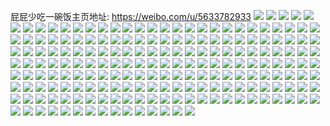 屁屁少吃一碗饭主页地址: https://weibo.com/u/5633782933 
![](https://wx4.sinaimg.cn/mw2000/0069gMiFly1h960andc2vj32eo37kqv8.jpg) 
![](https://wx4.sinaimg.cn/mw2000/0069gMiFly1h960ao75thj32c0340qv6.jpg) 
![](https://wx4.sinaimg.cn/mw2000/0069gMiFly1h960aparsgj31y42qwx6p.jpg) 
![](https://wx4.sinaimg.cn/mw2000/0069gMiFly1h960aq6eb5j32c0340qv6.jpg) 
![](https://wx4.sinaimg.cn/mw2000/0069gMiFly1h960araetzj32c03401kz.jpg) 
![](https://wx4.sinaimg.cn/mw2000/0069gMiFly1h960atso3lj31to2janpd.jpg) 
![](https://wx4.sinaimg.cn/mw2000/0069gMiFly1h960avzjf6j31ya2sfb2b.jpg) 
![](https://wx4.sinaimg.cn/mw2000/0069gMiFly1h92kkindrgj32eo37ke86.jpg) 
![](https://wx4.sinaimg.cn/mw2000/0069gMiFly1h92kkjmig4j328731cnpe.jpg) 
![](https://wx4.sinaimg.cn/mw2000/0069gMiFly1h92kkmim1mj32c03404qs.jpg) 
![](https://wx4.sinaimg.cn/mw2000/0069gMiFly1h92kkpigodj32c0340x6q.jpg) 
![](https://wx4.sinaimg.cn/mw2000/0069gMiFly1h92kkksg05j329g30mu0z.jpg) 
![](https://wx4.sinaimg.cn/mw2000/0069gMiFly1h92kkr6b6ej32c0340e84.jpg) 
![](https://wx4.sinaimg.cn/mw2000/0069gMiFly1h92kksm26cj32c0340u0z.jpg) 
![](https://wx4.sinaimg.cn/mw2000/0069gMiFly1h92kkvi399j32c0340qv7.jpg) 
![](https://wx4.sinaimg.cn/mw2000/0069gMiFly1h904r1pkqij32eo37kb2c.jpg) 
![](https://wx4.sinaimg.cn/mw2000/0069gMiFly1h904r2slxoj32a42u4u0y.jpg) 
![](https://wx4.sinaimg.cn/mw2000/0069gMiFly1h904r3w8zzj32by30o7wj.jpg) 
![](https://wx4.sinaimg.cn/mw2000/0069gMiFly1h904r5q3suj32c0340npe.jpg) 
![](https://wx4.sinaimg.cn/mw2000/0069gMiFly1h904r7qlmqj327y2yue82.jpg) 
![](https://wx4.sinaimg.cn/mw2000/0069gMiFly1h904r9wa9zj32c0340kjn.jpg) 
![](https://wx4.sinaimg.cn/mw2000/0069gMiFly1h904qyqyndj31wd2qix6t.jpg) 
![](https://wx4.sinaimg.cn/mw2000/0069gMiFly1h904rc6lfpj32c03407wi.jpg) 
![](https://wx4.sinaimg.cn/mw2000/0069gMiFly1h904rdwritj32eo37k4qr.jpg) 
![](https://wx4.sinaimg.cn/mw2000/0069gMiFly1h904rgbawxj32c0340hdv.jpg) 
![](https://wx4.sinaimg.cn/mw2000/0069gMiFly1h904rj5uuxj32c03407wk.jpg) 
![](https://wx4.sinaimg.cn/mw2000/0069gMiFly1h904rk6k6kj325r2thqv6.jpg) 
![](https://wx4.sinaimg.cn/mw2000/0069gMiFly1h8z2nj8dlsj32c0340kjp.jpg) 
![](https://wx4.sinaimg.cn/mw2000/0069gMiFly1h8z2nkhfn5j327o2umu0z.jpg) 
![](https://wx4.sinaimg.cn/mw2000/0069gMiFly1h8z2nlt5cbj32c03401l0.jpg) 
![](https://wx4.sinaimg.cn/mw2000/0069gMiFly1h8z2nnowhuj32c02xqqv8.jpg) 
![](https://wx4.sinaimg.cn/mw2000/0069gMiFly1h8z2npaom4j32c02v8b2b.jpg) 
![](https://wx4.sinaimg.cn/mw2000/0069gMiFly1h8z2nqin12j32c0340b2b.jpg) 
![](https://wx4.sinaimg.cn/mw2000/0069gMiFly1h8z2nrom8vj32by3174qr.jpg) 
![](https://wx4.sinaimg.cn/mw2000/0069gMiFly1h8z2nt3fcsj333y1v1x6r.jpg) 
![](https://wx4.sinaimg.cn/mw2000/0069gMiFly1h8z2nu2oizj32c0340u0y.jpg) 
![](https://wx4.sinaimg.cn/mw2000/0069gMiFly1h8z2nuzl1rj32c03404qr.jpg) 
![](https://wx4.sinaimg.cn/mw2000/0069gMiFly1h8z2nvsjefj32c0340hdu.jpg) 
![](https://wx4.sinaimg.cn/mw2000/0069gMiFly1h8z2nwl25bj32c0340hdu.jpg) 
![](https://wx4.sinaimg.cn/mw2000/0069gMiFly1h8z2nxfyinj32c0340e82.jpg) 
![](https://wx4.sinaimg.cn/mw2000/0069gMiFly1h8xrxytz0uj323u35s1l2.jpg) 
![](https://wx4.sinaimg.cn/mw2000/0069gMiFly1h8xrxw60s3j323u35s1l2.jpg) 
![](https://wx4.sinaimg.cn/mw2000/0069gMiFly1h8xry5t436j323u35s7wp.jpg) 
![](https://wx4.sinaimg.cn/mw2000/0069gMiFly1h8xry8jz1uj323u35s1l2.jpg) 
![](https://wx4.sinaimg.cn/mw2000/0069gMiFly1h8xry21g80j323u35sx6t.jpg) 
![](https://wx4.sinaimg.cn/mw2000/0069gMiFly1h8ucd3zgi8j32c0340hdw.jpg) 
![](https://wx4.sinaimg.cn/mw2000/0069gMiFly1h8ucd5l4bkj32c02v5u10.jpg) 
![](https://wx4.sinaimg.cn/mw2000/0069gMiFly1h8u14nea10j31yy2d5qv6.jpg) 
![](https://wx4.sinaimg.cn/mw2000/0069gMiFly1h8u14ojvhaj31ys2wx4qr.jpg) 
![](https://wx4.sinaimg.cn/mw2000/0069gMiFly1h8u14surncj325o2qw4qr.jpg) 
![](https://wx4.sinaimg.cn/mw2000/0069gMiFly1h8u14u7hnjj32c03401kz.jpg) 
![](https://wx4.sinaimg.cn/mw2000/0069gMiFly1h8u14kzpqdj31qq28ke81.jpg) 
![](https://wx4.sinaimg.cn/mw2000/0069gMiFly1h8t2egutfbj32dr36cx6s.jpg) 
![](https://wx4.sinaimg.cn/mw2000/0069gMiFly1h8t2ehksz7j326c33zu0x.jpg) 
![](https://wx4.sinaimg.cn/mw2000/0069gMiFly1h8t2eixf3aj32c0340e83.jpg) 
![](https://wx4.sinaimg.cn/mw2000/0069gMiFly1h8t2ekfxmxj32c03401kz.jpg) 
![](https://wx4.sinaimg.cn/mw2000/0069gMiFly1h8t2elpto2j32c0340hdu.jpg) 
![](https://wx4.sinaimg.cn/mw2000/0069gMiFly1h8t2emv7lyj32c0340x6q.jpg) 
![](https://wx4.sinaimg.cn/mw2000/0069gMiFly1h8t2eox5tuj32c03401l1.jpg) 
![](https://wx4.sinaimg.cn/mw2000/0069gMiFly1h8t2er7d9nj326h30f4qr.jpg) 
![](https://wx4.sinaimg.cn/mw2000/0069gMiFly1h8t2es3uhkj32c03401ky.jpg) 
![](https://wx4.sinaimg.cn/mw2000/0069gMiFly1h8t2etapztj32212s3kjm.jpg) 
![](https://wx4.sinaimg.cn/mw2000/0069gMiFly1h8t2euts4gj32c03407wj.jpg) 
![](https://wx4.sinaimg.cn/mw2000/0069gMiFly1h8t2ew6cv7j32782ujkjm.jpg) 
![](https://wx4.sinaimg.cn/mw2000/0069gMiFly1h8t2ex6nrej32c03401kz.jpg) 
![](https://wx4.sinaimg.cn/mw2000/0069gMiFly1h8t2eykiiaj32c0340qv7.jpg) 
![](https://wx4.sinaimg.cn/mw2000/0069gMiFly1h8t2ezn4glj32c03401ky.jpg) 
![](https://wx4.sinaimg.cn/mw2000/0069gMiFly1h8t2f0kdafj327p2ptx6p.jpg) 
![](https://wx4.sinaimg.cn/mw2000/0069gMiFly1h8t2f2rkv7j32c0340u0y.jpg) 
![](https://wx4.sinaimg.cn/mw2000/0069gMiFly1h8pt47btvxj32dc35su0z.jpg) 
![](https://wx4.sinaimg.cn/mw2000/0069gMiFly1h8pt4b4hcij32dc35sb2c.jpg) 
![](https://wx4.sinaimg.cn/mw2000/0069gMiFly1h8pt45r02pj32bx33wu0x.jpg) 
![](https://wx4.sinaimg.cn/mw2000/0069gMiFly1h8pt4gpq6sj32dc35snpg.jpg) 
![](https://wx4.sinaimg.cn/mw2000/0069gMiFly1h8pt4izan6j32dc35skjo.jpg) 
![](https://wx4.sinaimg.cn/mw2000/0069gMiFly1h8pt4lvcvgj32c0340u0y.jpg) 
![](https://wx4.sinaimg.cn/mw2000/0069gMiFly1h8pt4o9a65j32c0340hdu.jpg) 
![](https://wx4.sinaimg.cn/mw2000/0069gMiFly1h8pt4qj5t9j30ku0xzmzh.jpg) 
![](https://wx4.sinaimg.cn/mw2000/0069gMiFly1h8psbl71cmj32dc35s4qt.jpg) 
![](https://wx4.sinaimg.cn/mw2000/0069gMiFly1h8psbm009bj32a12vlhdu.jpg) 
![](https://wx4.sinaimg.cn/mw2000/0069gMiFly1h8psbn6gnqj32c0340kjn.jpg) 
![](https://wx4.sinaimg.cn/mw2000/0069gMiFly1h8psbqrwwdj32dc35skjp.jpg) 
![](https://wx4.sinaimg.cn/mw2000/0069gMiFly1h8lzkfk7ghj326o2ta4qr.jpg) 
![](https://wx4.sinaimg.cn/mw2000/0069gMiFly1h8lzkhoflcj326k340e82.jpg) 
![](https://wx4.sinaimg.cn/mw2000/0069gMiFly1h8lzkiiyg2j31u42lfqv5.jpg) 
![](https://wx4.sinaimg.cn/mw2000/0069gMiFly1h8ifocduu1j32c03404qr.jpg) 
![](https://wx4.sinaimg.cn/mw2000/0069gMiFly1h8ifof9w5yj326u2x5npf.jpg) 
![](https://wx4.sinaimg.cn/mw2000/0069gMiFly1h8ifogkhklj32062rou0z.jpg) 
![](https://wx4.sinaimg.cn/mw2000/0069gMiFly1h8ifoi2jxpj326t2mjqv7.jpg) 
![](https://wx4.sinaimg.cn/mw2000/0069gMiFly1h8ifojbohzj32aq2pg4qs.jpg) 
![](https://wx4.sinaimg.cn/mw2000/0069gMiFly1h8ifom2xf2j32by2tskjn.jpg) 
![](https://wx4.sinaimg.cn/mw2000/0069gMiFly1h8ifon5fo9j32c0340npe.jpg) 
![](https://wx4.sinaimg.cn/mw2000/0069gMiFly1h8ifopednrj32222w94qq.jpg) 
![](https://wx4.sinaimg.cn/mw2000/0069gMiFly1h8ifoqo65aj32c03407wj.jpg) 
![](https://wx4.sinaimg.cn/mw2000/0069gMiFly1h8ifos448lj32c0340hdv.jpg) 
![](https://wx4.sinaimg.cn/mw2000/0069gMiFly1h8gju33lxdj32dc35sb2c.jpg) 
![](https://wx4.sinaimg.cn/mw2000/0069gMiFly1h8gju3i95hj30jl0oftgp.jpg) 
![](https://wx4.sinaimg.cn/mw2000/0069gMiFly1h8gju09j2xj325v2ydb2c.jpg) 
![](https://wx4.sinaimg.cn/mw2000/0069gMiFly1h8gju561lij325s2yqe82.jpg) 
![](https://wx4.sinaimg.cn/mw2000/0069gMiFly1h8gju6afyrj32232uahdu.jpg) 
![](https://wx4.sinaimg.cn/mw2000/0069gMiFly1h8gju7ysylj32c030zu0z.jpg) 
![](https://wx4.sinaimg.cn/mw2000/0069gMiFly1h8gju9asguj328t2vwe83.jpg) 
![](https://wx4.sinaimg.cn/mw2000/0069gMiFly1h8gjuahjp0j32ag2xt4qr.jpg) 
![](https://wx4.sinaimg.cn/mw2000/0069gMiFly1h8e6l986o9j320k2vl4qr.jpg) 
![](https://wx4.sinaimg.cn/mw2000/0069gMiFly1h8e6la7icoj32782mr7wi.jpg) 
![](https://wx4.sinaimg.cn/mw2000/0069gMiFly1h8e6lbr4syj32572mz1kz.jpg) 
![](https://wx4.sinaimg.cn/mw2000/0069gMiFly1h8e6l6mgqoj322g2yw1ky.jpg) 
![](https://wx4.sinaimg.cn/mw2000/0069gMiFly1h8e6ld9gc6j31td2st1kz.jpg) 
![](https://wx4.sinaimg.cn/mw2000/0069gMiFly1h8e6lz8b6zj32dr36c1l1.jpg) 
![](https://wx4.sinaimg.cn/mw2000/0069gMiFly1h8e6lvvnjbj32dr36cnpf.jpg) 
![](https://wx4.sinaimg.cn/mw2000/0069gMiFly1h8e6m402u6j32dc35sx6r.jpg) 
![](https://wx4.sinaimg.cn/mw2000/0069gMiFly1h8buk4nz6sj32c0340e82.jpg) 
![](https://wx4.sinaimg.cn/mw2000/0069gMiFly1h8bpz413kbj325z30m1kz.jpg) 
![](https://wx4.sinaimg.cn/mw2000/0069gMiFly1h8bpz6l0dzj32c03407wj.jpg) 
![](https://wx4.sinaimg.cn/mw2000/0069gMiFly1h88j2el92nj32dr36c7wj.jpg) 
![](https://wx4.sinaimg.cn/mw2000/0069gMiFly1h88j2f7mshj318o1lb7wh.jpg) 
![](https://wx4.sinaimg.cn/mw2000/0069gMiFly1h88j2fido1j30wi1e17dr.jpg) 
![](https://wx4.sinaimg.cn/mw2000/0069gMiFly1h88j2frnusj30wi1fo47z.jpg) 
![](https://wx4.sinaimg.cn/mw2000/0069gMiFly1h88j2g2tnpj30wi1htwrt.jpg) 
![](https://wx4.sinaimg.cn/mw2000/0069gMiFly1h88j2ginw3j30wh1l7148.jpg) 
![](https://wx4.sinaimg.cn/mw2000/0069gMiFly1h88j2t0sq4j32dr36c4qs.jpg) 
![](https://wx4.sinaimg.cn/mw2000/0069gMiFly1h88j2thvduj30wh1diwrm.jpg) 
![](https://wx4.sinaimg.cn/mw2000/0069gMiFly1h88j2ts69yj30wi1hr181.jpg) 
![](https://wx4.sinaimg.cn/mw2000/0069gMiFly1h883ig0wtqj30u01hc7h7.jpg) 
![](https://wx4.sinaimg.cn/mw2000/0069gMiFly1h87wktgucjj32c0340kjm.jpg) 
![](https://wx4.sinaimg.cn/mw2000/0069gMiFly1h7tzwy74klj32c0340u0z.jpg) 
![](https://wx4.sinaimg.cn/mw2000/0069gMiFly1h7r6x9wn2gj32c0340x6t.jpg) 
![](https://wx4.sinaimg.cn/mw2000/0069gMiFly1h7r6xc6cf9j32c03404qu.jpg) 
![](https://wx4.sinaimg.cn/mw2000/0069gMiFly1h7r6xdgx69j32c0340npe.jpg) 
![](https://wx4.sinaimg.cn/mw2000/0069gMiFly1h7r6xenhlbj32c03407wj.jpg) 
![](https://wx4.sinaimg.cn/mw2000/0069gMiFly1h7r6xg7049j32c03401l0.jpg) 
![](https://wx4.sinaimg.cn/mw2000/0069gMiFly1h7r6xhjsn5j32c0340qv7.jpg) 
![](https://wx4.sinaimg.cn/mw2000/0069gMiFly1h7r6x7uj0sj32c03404qs.jpg) 
![](https://wx4.sinaimg.cn/mw2000/0069gMiFly1h7r3s2fux0j32c0340kjn.jpg) 
![](https://wx4.sinaimg.cn/mw2000/0069gMiFly1h7r3s3y4zgj32c0340kjn.jpg) 
![](https://wx4.sinaimg.cn/mw2000/0069gMiFly1h7r3s532tqj32c0340qv5.jpg) 
![](https://wx4.sinaimg.cn/mw2000/0069gMiFly1h7r3s0vrj7j32c0340qv7.jpg) 
![](https://wx4.sinaimg.cn/mw2000/0069gMiFly1h7r3s6bzt7j32c03404qr.jpg) 
![](https://wx4.sinaimg.cn/mw2000/0069gMiFly1h7ldlenv6tj312w1mch23.jpg) 
![](https://wx4.sinaimg.cn/mw2000/0069gMiFly1h7ldlf3rd9j312w1k9nbw.jpg) 
![](https://wx4.sinaimg.cn/mw2000/0069gMiFly1h7ldlftd0dj32881o6e81.jpg) 
![](https://wx4.sinaimg.cn/mw2000/0069gMiFly1h7ldlg51wtj312w1mcwvr.jpg) 
![](https://wx4.sinaimg.cn/mw2000/0069gMiFly1h7ldlhkqb2j31o62881ky.jpg) 
![](https://wx4.sinaimg.cn/mw2000/0069gMiFly1h7ldli2ipcj312w1mcka2.jpg) 
![](https://wx4.sinaimg.cn/mw2000/0069gMiFly1h7ldlibbhzj312w1mc12j.jpg) 
![](https://wx4.sinaimg.cn/mw2000/0069gMiFly1h7ldljb49bj32881o61ky.jpg) 
![](https://wx4.sinaimg.cn/mw2000/0069gMiFly1h7ldlkarvuj32881o6x6p.jpg) 
![](https://wx4.sinaimg.cn/mw2000/0069gMiFly1h7ldle2dumj32881o6b29.jpg) 
![](https://wx4.sinaimg.cn/mw2000/0069gMiFly1h7ldlkrl4fj31kw16oaqm.jpg) 
![](https://wx4.sinaimg.cn/mw2000/0069gMiFly1h7ktckpicbj33402c07wj.jpg) 
![](https://wx4.sinaimg.cn/mw2000/0069gMiFly1h7hpwcy96mj32c03404qt.jpg) 
![](https://wx4.sinaimg.cn/mw2000/0069gMiFly1h7hpweq4kej32c02pp4qt.jpg) 
![](https://wx4.sinaimg.cn/mw2000/0069gMiFly1h7hpwgufh3j336c367hdy.jpg) 
![](https://wx4.sinaimg.cn/mw2000/0069gMiFly1h7hpwhw2rnj32bz33z4qr.jpg) 
![](https://wx4.sinaimg.cn/mw2000/0069gMiFly1h7hpwild47j32bz2bznpd.jpg) 
![](https://wx4.sinaimg.cn/mw2000/0069gMiFly1h7hpwjktbfj32c02c0hdv.jpg) 
![](https://wx4.sinaimg.cn/mw2000/0069gMiFly1h7hpwldtqsj32c0340e84.jpg) 
![](https://wx4.sinaimg.cn/mw2000/0069gMiFly1h7hpwq4r1uj32c0340kjl.jpg) 
![](https://wx4.sinaimg.cn/mw2000/0069gMiFly1h7hpwu0fi2j32c0340b2a.jpg) 
![](https://wx4.sinaimg.cn/mw2000/0069gMiFly1h7hpwv6x17j32c03407wi.jpg) 
![](https://wx4.sinaimg.cn/mw2000/0069gMiFly1h7hpwwlb4nj32c0340hdu.jpg) 
![](https://wx4.sinaimg.cn/mw2000/0069gMiFly1h7hpwy4xe5j32c0340b2a.jpg) 
![](https://wx4.sinaimg.cn/mw2000/0069gMiFly1h7ho0ebcifj32c0340e82.jpg) 
![](https://wx4.sinaimg.cn/mw2000/0069gMiFly1h7ho0evwegj30tu13u7ck.jpg) 
![](https://wx4.sinaimg.cn/mw2000/0069gMiFly1h7g4yebzuhj32bx33x7ds.jpg) 
![](https://wx4.sinaimg.cn/mw2000/0069gMiFly1h7g4y6gootj321b31zth4.jpg) 
![](https://wx4.sinaimg.cn/mw2000/0069gMiFly1h7g4y8km4wj323u35s4qr.jpg) 
![](https://wx4.sinaimg.cn/mw2000/0069gMiFly1h7g4yajn45j323u35sae3.jpg) 
![](https://wx4.sinaimg.cn/mw2000/0069gMiFly1h7g4y4io52j31xa34vn1r.jpg) 
![](https://wx4.sinaimg.cn/mw2000/0069gMiFly1h7g4yc8idcj31w3315td0.jpg) 
![](https://wx4.sinaimg.cn/mw2000/0069gMiFly1h7g4ygm6vdj32dc35s1l0.jpg) 
![](https://wx4.sinaimg.cn/mw2000/0069gMiFly1h7g4yijoi9j323u35s7cg.jpg) 
![](https://wx4.sinaimg.cn/mw2000/0069gMiFly1h7g4yk9uzqj33344mogv6.jpg) 
![](https://wx4.sinaimg.cn/mw2000/0069gMiFly1h7g4ym3so2j34mo334qv9.jpg) 
![](https://wx4.sinaimg.cn/mw2000/0069gMiFly1h7g4yo8he9j33344mokjp.jpg) 
![](https://wx4.sinaimg.cn/mw2000/0069gMiFly1h7g4yq7qoxj33344mohdv.jpg) 
![](https://wx4.sinaimg.cn/mw2000/0069gMiFly1h7fj6w0bltj31v32mf7wj.jpg) 
![](https://wx4.sinaimg.cn/mw2000/0069gMiFly1h7fj6ztvvoj32012yz7wj.jpg) 
![](https://wx4.sinaimg.cn/mw2000/0069gMiFly1h7fj728b4aj31vw2vte83.jpg) 
![](https://wx4.sinaimg.cn/mw2000/0069gMiFly1h7fj7csqqwj33402c0x6p.jpg) 
![](https://wx4.sinaimg.cn/mw2000/0069gMiFly1h7fj73i2i2j312w1f3ws1.jpg) 
![](https://wx4.sinaimg.cn/mw2000/0069gMiFly1h7fj7e8f5rj32c0340u0x.jpg) 
![](https://wx4.sinaimg.cn/mw2000/0069gMiFly1h7fj730ferj32562uwqv5.jpg) 
![](https://wx4.sinaimg.cn/mw2000/0069gMiFly1h7fj7kihmwj32c0340npf.jpg) 
![](https://wx4.sinaimg.cn/mw2000/0069gMiFly1h7fj75l807j329a35s1kx.jpg) 
![](https://wx4.sinaimg.cn/mw2000/0069gMiFly1h7fj77zkqzj32c0340kjo.jpg) 
![](https://wx4.sinaimg.cn/mw2000/0069gMiFly1h7fj794gt0j32c03407wi.jpg) 
![](https://wx4.sinaimg.cn/mw2000/0069gMiFly1h7fj7ak191j32c0340u0x.jpg) 
![](https://wx4.sinaimg.cn/mw2000/0069gMiFly1h7fj7bvh6kj33402c04qq.jpg) 
![](https://wx4.sinaimg.cn/mw2000/0069gMiFly1h7fj6xjti9j32c0340u10.jpg) 
![](https://wx4.sinaimg.cn/mw2000/0069gMiFly1h7f9zwo2u8j32c0340u0y.jpg) 
![](https://wx4.sinaimg.cn/mw2000/0069gMiFly1h7f88lbv2qj32df35s1kx.jpg) 
![](https://wx4.sinaimg.cn/mw2000/0069gMiFly1h7f88nm03xj32dr367b0h.jpg) 
![](https://wx4.sinaimg.cn/mw2000/0069gMiFly1h7f88zgymij32c0340kjm.jpg) 
![](https://wx4.sinaimg.cn/mw2000/0069gMiFgy1h4eki6jobdj33402c0u0x.jpg) 
![](https://wx4.sinaimg.cn/mw2000/0069gMiFgy1h4ekie5cr8j32c03407wi.jpg) 
